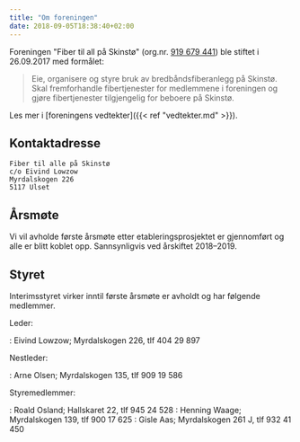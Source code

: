 ```yaml
---
title: "Om foreningen"
date: 2018-09-05T18:38:40+02:00
---
```


Foreningen "Fiber til all på Skinstø" (org.nr. [919 679 441](https://w2.brreg.no/enhet/sok/detalj.jsp?orgnr=919679441)) ble stiftet i 26.09.2017
med formålet:

> Eie, organisere og styre bruk av
> bredbåndsfiberanlegg på Skinstø.
> Skal fremforhandle fibertjenester
> for medlemmene i foreningen og
> gjøre fibertjenester tilgjengelig
> for beboere på Skinstø.

Les mer i [foreningens vedtekter]({{< ref "vedtekter.md" >}}).

## Kontaktadresse

    Fiber til alle på Skinstø
    c/o Eivind Lowzow
    Myrdalskogen 226
    5117 Ulset

## Årsmøte

Vi vil avholde første årsmøte etter etableringsprosjektet er gjennomført og alle
er blitt koblet opp. Sannsynligvis ved årskiftet 2018–2019.

## Styret

Interimsstyret virker inntil første årsmøte er avholdt og har følgende
medlemmer.

Leder:

: Eivind Lowzow; Myrdalskogen 226, tlf 404 29 897

Nestleder:

: Arne Olsen; Myrdalskogen 135, tlf 909 19 586

Styremedlemmer:

: Roald Osland; Hallskaret 22, tlf 945 24 528
: Henning Waage; Myrdalskogen 139, tlf 900 17 625
: Gisle Aas; Myrdalskogen 261 J, tlf 932 41 450
